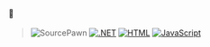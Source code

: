 #### 🚀 
> ![SourcePawn](https://img.shields.io/badge/SOURCEPAWN-orange)
> [![.NET](https://img.shields.io/badge/.NET-512BD4?logo=dotnet&logoColor=fff)](#)
> [![HTML](https://img.shields.io/badge/HTML-%23E34F26.svg?logo=html5&logoColor=white)](#)
> [![JavaScript](https://img.shields.io/badge/JavaScript-F7DF1E?logo=javascript&logoColor=000)](#)
